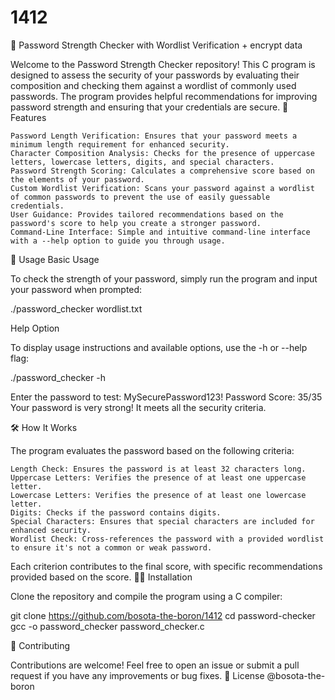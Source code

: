 # 1412

🔐 Password Strength Checker with Wordlist Verification + encrypt data

Welcome to the Password Strength Checker repository! This C program is designed to assess the security of your passwords by evaluating their composition and checking them against a wordlist of commonly used passwords. The program provides helpful recommendations for improving password strength and ensuring that your credentials are secure.
🚀 Features

    Password Length Verification: Ensures that your password meets a minimum length requirement for enhanced security.
    Character Composition Analysis: Checks for the presence of uppercase letters, lowercase letters, digits, and special characters.
    Password Strength Scoring: Calculates a comprehensive score based on the elements of your password.
    Custom Wordlist Verification: Scans your password against a wordlist of common passwords to prevent the use of easily guessable credentials.
    User Guidance: Provides tailored recommendations based on the password's score to help you create a stronger password.
    Command-Line Interface: Simple and intuitive command-line interface with a --help option to guide you through usage.

📖 Usage
Basic Usage

To check the strength of your password, simply run the program and input your password when prompted:

./password_checker wordlist.txt

Help Option

To display usage instructions and available options, use the -h or --help flag:

./password_checker -h

Enter the password to test: MySecurePassword123!
Password Score: 35/35
Your password is very strong! It meets all the security criteria.

🛠️ How It Works

The program evaluates the password based on the following criteria:

    Length Check: Ensures the password is at least 32 characters long.
    Uppercase Letters: Verifies the presence of at least one uppercase letter.
    Lowercase Letters: Verifies the presence of at least one lowercase letter.
    Digits: Checks if the password contains digits.
    Special Characters: Ensures that special characters are included for enhanced security.
    Wordlist Check: Cross-references the password with a provided wordlist to ensure it's not a common or weak password.

Each criterion contributes to the final score, with specific recommendations provided based on the score.
👨‍💻 Installation

Clone the repository and compile the program using a C compiler:

git clone https://github.com/bosota-the-boron/1412
cd password-checker
gcc -o password_checker password_checker.c

📝 Contributing

Contributions are welcome! Feel free to open an issue or submit a pull request if you have any improvements or bug fixes.
📄 License @bosota-the-boron

